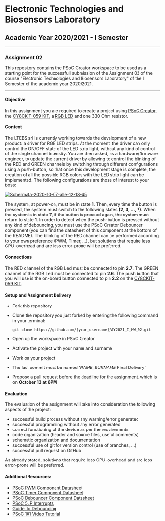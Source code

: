 # Electronic Technologies and Biosensors Laboratory
## Academic Year 2020/2021 - I Semester
---
### Assignment 02
This repository contains the PSoC Creator workspace to be used as a starting point for the successfull submission of the Assignment 02 of the course "Electronic Technologies and Biosensors Laboratory" of the I Semester of the academic year 2020/2021.

---
#### Objective
In this assignment you are required to create a project using [PSoC Creator](https://www.cypress.com/products/psoc-creator-integrated-design-environment-ide), the [CY8CKIT-059 KIT](https://www.cypress.com/documentation/development-kitsboards/cy8ckit-059-psoc-5lp-prototyping-kit-onboard-programmer-and), a [RGB LED](https://www.adafruit.com/product/2739) and one 330 Ohm resistor. 

#### Context
The LTEBS srl is currently working towards the development of a new product: a driver for RGB LED strips. At the moment, the driver can only control the ON/OFF state of the LED strip light, without any kind of control of the single channel intensity. You are then asked, as a hardware/firmware engineer, to update the current driver by allowing to control the blinking of the RED and GREEN channels by switching through different configurations using a push-button, so that once this development stage is complete, the creation of all the possible RGB colors with the LED strip light can be implemented. The following configurations are those of interest to your boss:

<a href="https://imgbb.com/"><img src="https://i.ibb.co/KzvmvNf/Schermata-2020-10-07-alle-12-18-45.png" alt="Schermata-2020-10-07-alle-12-18-45" border="0" /></a>

The system, at power-on, must be in state **1**. Then, every time the button is pressed, the system must switch to the following states **(2, 3, …, 7)**. When the system is in state **7**, if the button is pressed again, the system must return to state **1**. In order to detect when the push-button is pressed without any kind of debouncing, you must use the PSoC Creator Debouncer component (you can find the datasheet of this component at the bottom of the README).  The blinking of the RED channel can be performed according to your own preference (PWM, Timer, …), but solutions that require less CPU-overhead and are less error-prone will be preferred.

#### Connections
The RED channel of the RGB Led must be connected to pin **2.7**. The GREEN channel of the RGB Led must be connected to pin **2.6**. The push button that you will use is the on-board button connected to pin **2.2** on the [CY8CKIT-059 KIT](https://www.cypress.com/documentation/development-kitsboards/cy8ckit-059-psoc-5lp-prototyping-kit-onboard-programmer-and).

#### Setup and Assignment Delivery
- Fork this repository 
- Clone the repository you just forked by entering the following command in your terminal:

    `git clone https://github.com/[your_username]/AY2021_I_HW_02.git`
- Open up the workspace in PSoC Creator
- Activate the project with your name and surname
- Work on your project
- The last commit must be named '*NAME_SURNAME* Final Delivery'
- Propose a pull request before the deadline for the assignment, which is on **October 13 at 6PM**


#### Evaluation
The evaluation of the assignment will take into consideration the following aspects of the project:
- successful build process without any warning/error generated
- successful programming without any error generated
- correct functioning of the device as per the requirements
- code organization (header and source files, useful comments)
- schematic organization and documentation
- successful use of git for version control (use of branches, ...)
- successful pull request on GitHub

As already stated, solutions that require less CPU-overhead and are less error-prone will be preferred.

#### Additional Resources:
- [PSoC PWM Component Datasheet](https://www.cypress.com/file/376411/download)
- [PSoC Timer Component Datasheet](https://www.cypress.com/file/376411/download)
- [PSoC Debouncer Component Datasheet](https://www.cypress.com/file/128141/download)
- [PSoC 5LP Interrupts](https://www.cypress.com/file/44256/download)
- [Guide To Debouncing](https://my.eng.utah.edu/~cs5780/debouncing.pdf)
- [PSoC 101 Video Tutorial](https://www.youtube.com/watch?v=LrXXpQr1itY&list=PLX6sqqUB8iOjsMfGEDcsPSuYLEFCh50Hr)
